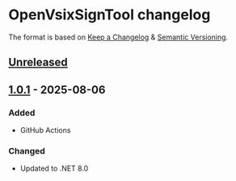 # OpenVsixSignTool changelog

The format is based on [Keep a Changelog](https://keepachangelog.com/en/1.0.0/) & [Semantic Versioning](https://semver.org/spec/v2.0.0.html).

## [Unreleased]

[unreleased]: https://github.com/northis/HlkxGoogleKmsTool/compare/v1.0.1...HEAD

## [1.0.1] - 2025-08-06

### Added

* GitHub Actions

### Changed

* Updated to .NET 8.0

[1.0.1]: https://github.com/northis/HlkxGoogleKmsTool/releases/tag/v1.0.1